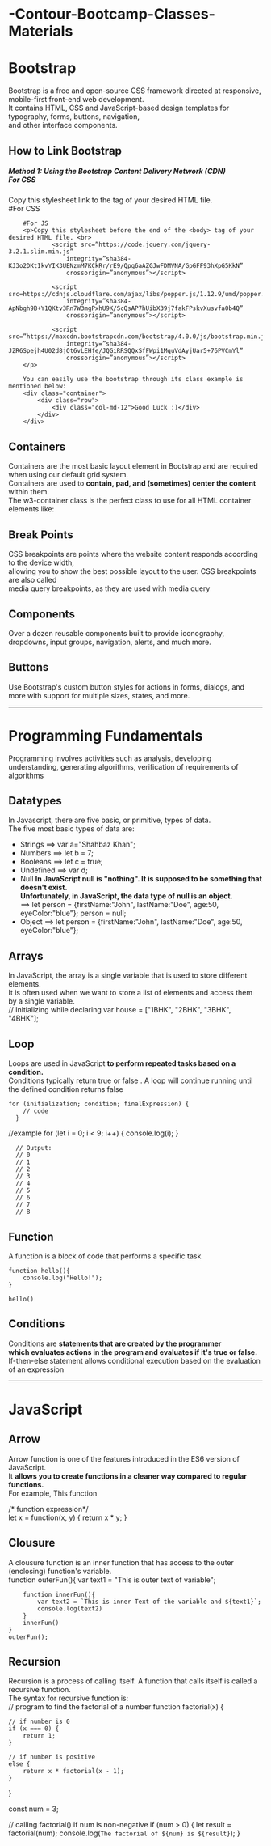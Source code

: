 # -Contour-Bootcamp-Classes-Materials

<h1>Bootstrap</h1>
<p>Bootstrap is a free and open-source CSS framework directed at responsive, mobile-first front-end web development.
    <br>
    It contains HTML, CSS and JavaScript-based design templates for typography, forms, buttons, navigation, <br>
    and other interface components.
</p>

<h2>How to Link Bootstrap</h2>
<h5>Method 1: Using the Bootstrap Content Delivery Network (CDN) <br> For CSS</h5>
<p>Copy this stylesheet link to the <head> tag of your desired HTML file. <br>
    #For CSS
        <link rel=stylesheet” href=”https://maxcdn.bootstrapcdn.com/bootstrap/4.0.0/css/bootstrap.min.css”rel=”nofollow”
            integrity=”sha384-Gn5384xqQ1aoWXA+058RXPxPg6fy4IWvTNh0E263XmFcJlSAwiGgFAW/dAiS6JXm” crossorigin=”anonymous”>

        #For JS
        <p>Copy this stylesheet before the end of the <body> tag of your desired HTML file. <br>
                <script src=”https://code.jquery.com/jquery-3.2.1.slim.min.js”
                    integrity=”sha384-KJ3o2DKtIkvYIK3UENzmM7KCkRr/rE9/Qpg6aAZGJwFDMVNA/GpGFF93hXpG5KkN”
                    crossorigin=”anonymous”></script>

                <script src=https://cdnjs.cloudflare.com/ajax/libs/popper.js/1.12.9/umd/popper.min.js
                    integrity=”sha384-ApNbgh9B+Y1QKtv3Rn7W3mgPxhU9K/ScQsAP7hUibX39j7fakFPskvXusvfa0b4Q”
                    crossorigin=”anonymous”></script>

                <script src=”https://maxcdn.bootstrapcdn.com/bootstrap/4.0.0/js/bootstrap.min.js”
                    integrity=”sha384-JZR6Spejh4U02d8jOt6vLEHfe/JQGiRRSQQxSfFWpi1MquVdAyjUar5+76PVCmYl”
                    crossorigin=”anonymous”></script>
        </p>

        You can easily use the bootstrap through its class example is mentioned below:
        <div class="container">
            <div class="row">
                <div class="col-md-12">Good Luck :)</div>
            </div>
        </div>
</p>



<h2>Containers</h2>
<p>Containers are the most basic layout element in Bootstrap and are required when using our default grid system. <br>
    Containers are used to <strong> contain, pad, and (sometimes) center the content </strong> within them. <br>
    The w3-container class is the perfect class to use for all HTML container elements like: <br>
    <!-- <div>, <article>, <section>, <header>, <footer>, <form>, and more -->
</p>

<h2>Break Points</h2>                        
<p>CSS breakpoints are points where the website content responds according to the device width, <br> 
    allowing you to show the best possible layout to the user. CSS breakpoints are also called <br> 
    media query breakpoints, as they are used with media query</p>
                       
<h2>Components</h2>
<p>Over a dozen reusable components built to provide iconography, dropdowns, input groups, navigation, alerts, and much more.</p>

<h2>Buttons</h2>                        
<p>Use Bootstrap's custom button styles for actions in forms, dialogs, and more with support for multiple sizes, states, and more.</p>

<hr>

<h1>Programming Fundamentals</h1>
<p>Programming involves activities such as analysis, developing understanding, generating algorithms, verification of requirements of algorithms</p>

<h2>Datatypes</h2>
<p>In Javascript, there are five basic, or primitive, types of data. <br> 
    The five most basic types of data are:</p>
<ul>
    <li>Strings     ==> var a="Shahbaz Khan";</li>
    <li>Numbers     ==> let b = 7;</li>
    <li>Booleans    ==> let c = true;</li>
    <li>Undefined   ==> var d;</li>
    <li>Null <strong>In JavaScript null is "nothing". It is supposed to be something that doesn't exist. <br> 
        Unfortunately, in JavaScript, the data type of null is an object.</strong> <br>
         ==> let person = {firstName:"John", lastName:"Doe", age:50, eyeColor:"blue"};
         person = null;</li>
    <li>Object      ==> let person = {firstName:"John", lastName:"Doe", age:50, eyeColor:"blue"};</li>
</ul>
<h2>Arrays</h2>
<p>In JavaScript, the array is a single variable that is used to store different elements. <br> 
    It is often used when we want to store a list of elements and access them by a single variable.
<br>
// Initializing while declaring
var house = ["1BHK", "2BHK", "3BHK", "4BHK"];
</p>

<h2>Loop</h2>
<p>Loops are used in JavaScript <strong> to perform repeated tasks based on a condition.</strong> <br> 
    Conditions typically return true or false . A loop will continue running until <br> 
    the defined condition returns false <br>

    for (initialization; condition; finalExpression) {
        // code
      }
//example
      for (let i = 0; i < 9; i++) {
        console.log(i);
      }
      
      // Output:
      // 0
      // 1
      // 2
      // 3
      // 4
      // 5
      // 6
      // 7
      // 8
</p>

<h2>Function</h2>
<p>A function is a block of code that performs a specific task <br>

    function hello(){
        console.log("Hello!");
    }

    hello()

</p>
                        
<h2>Conditions</h2>
<p>Conditions are <strong> statements that are created by the programmer <br> 
    which evaluates actions in the program and evaluates if it's true or false. </strong><br> 
    If-then-else statement allows conditional execution based on the evaluation of an expression</p>

<hr>

<h1>JavaScript</h1>

<h2>Arrow</h2>
<p>Arrow function is one of the features introduced in the ES6 version of JavaScript. <br> 
It <strong> allows you to create functions in a cleaner way compared to regular functions. </strong><br>
For example, This function 

<br>

/* function expression*/ <br>
let x = function(x, y) { return x * y; }
</p>

<h2>Clousure</h2>
<p>A clousure function is an inner function that has access to the outer (enclosing) function's variable. <br>
    function outerFun(){
        var text1 = "This is outer text of variable";

        function innerFun(){
            var text2 = `This is inner Text of the variable and ${text1}`;
            console.log(text2)
        }
        innerFun()
    }
    outerFun();
</p>

<h2>Recursion</h2>
<p>Recursion is a process of calling itself. A function that calls itself is called a recursive function. <br> 
    The syntax for recursive function is: <br>
    // program to find the factorial of a number
function factorial(x) {

    // if number is 0
    if (x === 0) {
        return 1;
    }

    // if number is positive
    else {
        return x * factorial(x - 1);
    }
}

const num = 3;

// calling factorial() if num is non-negative
if (num > 0) {
    let result = factorial(num);
    console.log(`The factorial of ${num} is ${result}`);
}    
</p>
